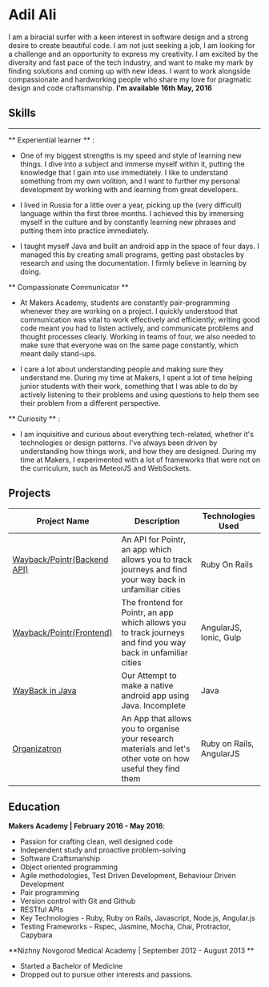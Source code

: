 # Adil Ali


I am a biracial surfer with a keen interest in software design and a strong desire to create beautiful code. I am not just seeking a job, I am looking for a challenge and an opportunity to express my creativity. I am excited by the diversity and fast pace of the tech industry, and want to make my mark by finding solutions and coming up with new ideas. I want to work alongside compassionate and hardworking people who share my love for pragmatic design and code craftsmanship. **I'm available 16th May, 2016**

Skills
----
***


** Experiential learner ** :
* One of my biggest strengths is my speed and style of learning new things. I dive into a subject and immerse myself within it, putting the knowledge that I gain into use immediately. I like to understand something from my own volition, and I want to further my personal development by working with and learning from great developers.

* I lived in Russia for a little over a year, picking up the (very difficult) language within the first three months. I achieved this by immersing myself in the culture and by constantly learning new phrases and putting them into practice immediately.

* I taught myself Java and built an android app in the space of four days. I managed this by creating small programs, getting past obstacles by research and using the documentation. I firmly believe in learning by doing.

** Compassionate Communicator **  
* At Makers Academy, students are constantly pair-programming whenever they are working on a project. I quickly understood that communication was vital to work effectively and efficiently; writing good code meant you had to listen actively, and communicate problems and thought processes clearly. Working in teams of four, we also needed to make sure that everyone was on the same page constantly, which meant daily stand-ups.

* I care a lot about understanding people and making sure they understand me. During my time at Makers, I spent a lot of time helping junior students with their work, something that I was able to do by actively listening to their problems and using questions to help them see their problem from a different perspective.

** Curiosity ** :
* I am inquisitive and curious about everything tech-related, whether it's technologies or design patterns. I've always been driven by understanding how things work, and how they are designed. During my time at Makers, I experimented with a lot of frameworks that were not on the curriculum, such as MeteorJS and WebSockets.

Projects
----

|Project Name | Description | Technologies Used |
| ---- |  ---- | ---- |
| [Wayback/Pointr(Backend API)](https://github.com/adilw3nomad/pointr-backend) | An API for Pointr, an app which allows you to track journeys and find your way back in unfamiliar cities | Ruby On Rails |
| [Wayback/Pointr(Frontend)](https://github.com/adilw3nomad/waybackApp)| The frontend for Pointr, an app which allows you to track journeys and find you way back in unfamiliar cities | AngularJS, Ionic, Gulp |
| [WayBack in Java](https://github.com/adilw3nomad/wayback) | Our Attempt to make a native android app using Java. Incomplete | Java |
| [Organizatron](https://github.com/adilw3nomad/organizatron) | An App that allows you to organise your research materials and let's other vote on how useful they find them | Ruby on Rails, AngularJS |

Education
----

**Makers Academy | February 2016 - May 2016**:

* Passion for crafting clean, well designed code
* Independent study and proactive problem-solving
* Software Craftsmanship
* Object­ oriented programming
* Agile methodologies, Test Driven Development, Behaviour Driven Development
* Pair programming
* Version control with Git and Github
* RESTful APIs
* Key Technologies - Ruby, Ruby on Rails, Javascript, Node.js, Angular.js
* Testing Frameworks - Rspec, Jasmine, Mocha, Chai, Protractor, Capybara

**Nizhny Novgorod Medical Academy | September 2012 - August 2013 **

* Started a Bachelor of Medicine
* Dropped out to pursue other interests and passions.
